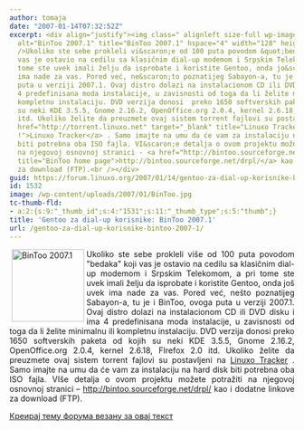 ```yaml
---
author: tomaja
date: "2007-01-14T07:32:52Z"
excerpt: <div align="justify"><img class=" alignleft size-full wp-image-1531" src="https://linuxo.org/wp-content/uploads/2007/01/BinToo.jpg"
  alt="BinToo 2007.1" title="BinToo 2007.1" hspace="4" width="128" height="128" align="left"
  />Ukoliko ste sebe prokleli vi&scaron;e od 100 puta povodom &quot;bedaka&quot; koji
  vas je ostavio na cedilu sa klasičnim dial-up modemom i Srpskim Telekomom, a pri
  tome ste uvek imali želju da isprobate i koristite Gentoo, onda jo&scaron; uvek
  ima nade za vas. Pored već, ne&scaron;to poznatijeg Sabayon-a, tu je i BinToo, ovoga
  puta u verziji 2007.1. Ovaj distro dolazi na instalacionom CD ili DVD disku i ima
  4 predefinisana moda instalacije, u zavisnosti od toga da li želite minimalnu ili
  kompletnu instalaciju. DVD verzija donosi  preko 1650 softverskih paketa od kojih
  su neki KDE 3.5.5, Gnome 2.16.2, OpenOffice.org 2.0.4, kernel 2.6.18, FIrefox 2.0
  itd. Ukoliko želite da preuzmete ovaj sistem torrent fajlovi su postavljeni na <a
  href="http://torrent.linuxo.net" target="_blank" title="Linuxo Tracker v2 (Reloaded)
  !">Linuxo Tracker</a> . Samo imajte na umu da će vam za instalaciju na hard disk
  biti potrebna oba ISO fajla. VI&scaron;e detalja o ovom projektu možete potražiti
  na njegovoj osnovnoj stranici - <a href="http://bintoo.sourceforge.net/drpl/" target="_blank"
  title="BinToo home page">http://bintoo.sourceforge.net/drpl/</a> kao i dodatne linkove
  za download (FTP).<br /></div>
guid: https://forum.linuxo.org/2007/01/14/gentoo-za-dial-up-korisnike-bintoo-2007-1/
id: 1532
image: /wp-content/uploads/2007/01/BinToo.jpg
tc-thumb-fld:
- a:2:{s:9:"_thumb_id";s:4:"1531";s:11:"_thumb_type";s:5:"thumb";}
title: 'Gentoo za dial-up korisnike: BinToo 2007.1'
url: /gentoo-za-dial-up-korisnike-bintoo-2007-1/
---
```

<div align="justify">
  <img class=" alignleft size-full wp-image-1531" src="https://linuxo.org/wp-content/uploads/2007/01/BinToo.jpg" alt="BinToo 2007.1" title="BinToo 2007.1" hspace="4" width="128" height="128" align="left" />Ukoliko ste sebe prokleli vi&scaron;e od 100 puta povodom "bedaka" koji vas je ostavio na cedilu sa klasičnim dial-up modemom i Srpskim Telekomom, a pri tome ste uvek imali želju da isprobate i koristite Gentoo, onda jo&scaron; uvek ima nade za vas. Pored već, ne&scaron;to poznatijeg Sabayon-a, tu je i BinToo, ovoga puta u verziji 2007.1. Ovaj distro dolazi na instalacionom CD ili DVD disku i ima 4 predefinisana moda instalacije, u zavisnosti od toga da li želite minimalnu ili kompletnu instalaciju. DVD verzija donosi preko 1650 softverskih paketa od kojih su neki KDE 3.5.5, Gnome 2.16.2, OpenOffice.org 2.0.4, kernel 2.6.18, FIrefox 2.0 itd. Ukoliko želite da preuzmete ovaj sistem torrent fajlovi su postavljeni na <a href="http://torrent.linuxo.net" target="_blank" title="Linuxo Tracker v2 (Reloaded) !">Linuxo Tracker</a> . Samo imajte na umu da će vam za instalaciju na hard disk biti potrebna oba ISO fajla. VI&scaron;e detalja o ovom projektu možete potražiti na njegovoj osnovnoj stranici &#8211; <a href="http://bintoo.sourceforge.net/drpl/" target="_blank" title="BinToo home page">http://bintoo.sourceforge.net/drpl/</a> kao i dodatne linkove za download (FTP).
</div>

<!--break-->

[Креирај тему форума везану за овај текст](https://linuxo.org/nova-tema-na-forumu/?se_pid=1532)